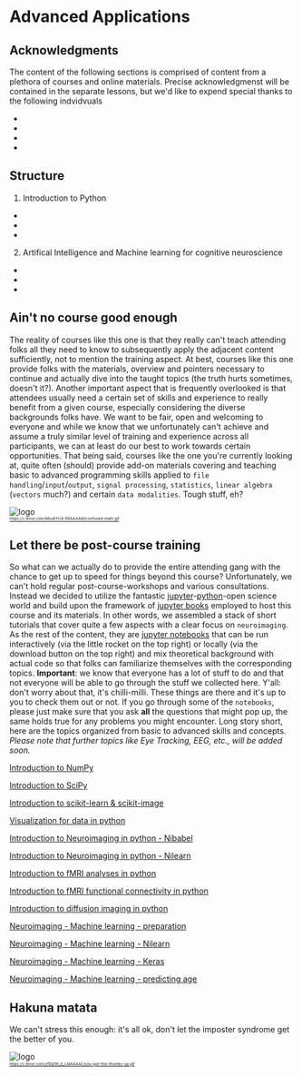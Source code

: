 # Advanced Applications


## Acknowledgments 

The content of the following sections is comprised of content from a plethora of courses and online materials. Precise acknowledgmenst will be contained in the separate lessons, but we'd like to expend special thanks to the following indvidvuals

- 
- 
- 
- 


## Structure

1. Introduction to Python

- 
- 
- 

2. Artifical Intelligence and Machine learning for cognitive neuroscience

- 
- 
- 

## Ain't no course good enough
The reality of courses like this one is that they really can't teach attending folks all they need to know to subsequently apply the adjacent content sufficiently, not to mention the training aspect. At best, courses like this one provide folks with the materials, overview and pointers necessary to continue and actually dive into the taught topics (the truth hurts sometimes, doesn't it?). Another important aspect that is frequently overlooked is that attendees usually need a certain set of skills and experience to really benefit from a given course, especially considering the diverse backgrounds folks have. We want to be fair, open and welcoming to everyone and while we know that we unfortunately can't achieve and assume a truly similar level of training and experience across all participants, we can at least do our best to work towards certain opportunities. That being said, courses like the one you're currently looking at, quite often (should) provide add-on materials covering and teaching basic to advanced programming skills applied to `file handling`/`input`/`output`, `signal processing`, `statistics`, `linear algebra` (`vectors` much?) and certain `data modalities`. Tough stuff, eh?  



![logo](https://c.tenor.com/MsuBYU4-fI0AAAAM/confused-math.gif)\
<sub><sup><sub><sup>https://c.tenor.com/MsuBYU4-fI0AAAAM/confused-math.gif
</sup></sub></sup></sub>

## Let there be post-course training
So what can we actually do to provide the entire attending gang with the chance to get up to speed for things beyond this course? Unfortunately, we can't hold regular post-course-workshops and various consultations. Instead we decided to utilize the fantastic [jupyter](https://jupyter.org/)-[python](https://www.python.org/)-open science world and build upon the framework of [jupyter books](https://jupyterbook.org/intro.html) employed to host this course and its materials. In other words, we assembled a stack of short tutorials that cover quite a few aspects with a clear focus on `neuroimaging`. As the rest of the content, they are [jupyter notebooks](https://jupyter-notebook.readthedocs.io/en/stable/) that can be run interactively (via the little rocket on the top right) or locally (via the download button on the top right) and mix theoretical background with actual code so that folks can familiarize themselves with the corresponding topics. 
**Important**: we know that everyone has a lot of stuff to do and that not everyone will be able to go through the stuff we collected here. Y'all: don't worry about that, it's chilli-milli. These things are there and it's up to you to check them out or not. If you go through some of the `notebooks`, please just make sure that you ask **all** the questions that might pop up, the same holds true for any problems you might encounter. Long story short, here are the topics organized from basic to advanced skills and concepts. _Please note that further topics like Eye Tracking, EEG, etc., will be added soon._


[Introduction to NumPy](https://m-earnest.github.io/Python_for_Psychologists_Winter2022/showcases/python_numpy.html)

[Introduction to SciPy](https://m-earnest.github.io/Python_for_Psychologists_Winter2022/showcases/python_scipy.html)

[Introduction to scikit-learn & scikit-image](https://m-earnest.github.io/Python_for_Psychologists_Winter2022/showcases/module_showcases/python_scikit.html)

[Visualization for data in python](https://m-earnest.github.io/Python_for_Psychologists_Winter2022/showcases/module_showcases/python_visualization_for_data.html)

[Introduction to Neuroimaging in python - Nibabel](https://m-earnest.github.io/Python_for_Psychologists_Winter2022/showcases/Python_for_Psychologists_Winter2021/module_showcases/image_manipulation_nibabel.html)

[Introduction to Neuroimaging in python - Nilearn](https://m-earnest.github.io/Python_for_Psychologists_Winter2022/showcases/module_showcases/image_manipulation_nilearn.html)

[Introduction to fMRI analyses in python](https://m-earnest.github.io/Python_for_Psychologists_Winter2022/showcases/statistical_analyses_MRI.html)

[Introduction to fMRI functional connectivity in python](https://m-earnest.github.io/Python_for_Psychologists_Winter2022/showcases/module_showcases/functional_connectivity.html)

[Introduction to diffusion imaging in python](https://m-earnest.github.io/Python_for_Psychologists_Winter2022/showcases/diffusion_imaging.html)

[Neuroimaging - Machine learning - preparation](https://m-earnest.github.io/Python_for_Psychologists_Winter2022/showcases/machine_learning_preparation.html)

[Neuroimaging - Machine learning - Nilearn](https://m-earnest.github.io/Python_for_Psychologists_Winter2022/showcases/machine_learning_nilearn.html)

[Neuroimaging - Machine learning - Keras](https://m-earnest.github.io/Python_for_Psychologists_Winter2022/showcases/machine_learning_keras.html)

[Neuroimaging - Machine learning - predicting age](https://m-earnest.github.io/Python_for_Psychologists_Winter2022/showcases/Predicting_age_with_machine_learning.html)


## Hakuna matata
We can't stress this enough: it's all ok, don't let the imposter syndrome get the better of you.

![logo](https://c.tenor.com/yfDp5K_0_LMAAAAC/you-got-this-thumbs-up.gif)\
<sub><sup><sub><sup>https://c.tenor.com/yfDp5K_0_LMAAAAC/you-got-this-thumbs-up.gif
</sup></sub></sup></sub>

